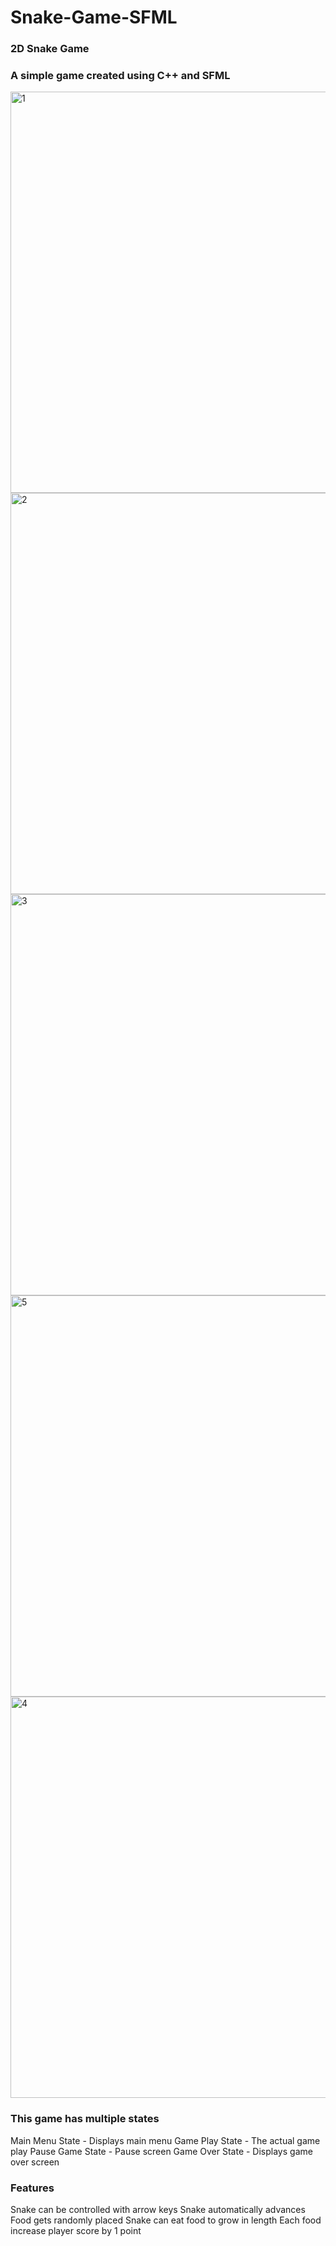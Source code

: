 # Snake-Game-SFML

### 2D Snake Game
### A simple game created using C++ and SFML

<img width="642" alt="1" src="https://github.com/shirb113/Snake-Game-SFML/assets/44223065/3d116597-673c-4edb-a065-64a9a559406f">

<img width="642" alt="2" src="https://github.com/shirb113/Snake-Game-SFML/assets/44223065/73d658ed-8456-4408-b413-2ce9d53078a3">

<img width="642" alt="3" src="https://github.com/shirb113/Snake-Game-SFML/assets/44223065/96d90d06-b31b-4b52-8862-93bd6277f44e">

<img width="642" alt="5" src="https://github.com/shirb113/Snake-Game-SFML/assets/44223065/790179c2-6edb-4fb4-8074-c1f698db1888">

<img width="642" alt="4" src="https://github.com/shirb113/Snake-Game-SFML/assets/44223065/b20dda07-e8c7-4181-b4eb-90515c56c9ac">

### This game has multiple states
Main Menu State - Displays main menu
Game Play State - The actual game play
Pause Game State - Pause screen
Game Over State - Displays game over screen
### Features
Snake can be controlled with arrow keys
Snake automatically advances
Food gets randomly placed
Snake can eat food to grow in length
Each food increase player score by 1 point
